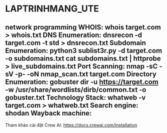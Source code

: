 # LAPTRINHMANG_UTE
network programming
WHOIS:
whois target.com > whois.txt
DNS Enumeration:
dnsrecon -d target.com -t std > dnsrecon.txt
Subdomain Enumeration:
python3 sublist3r.py -d target.com -o subdomains.txt
cat subdomains.txt | httprobe > live_subdomains.txt
Port Scanning:
nmap -sC -sV -p- -oN nmap_scan.txt target.com
Directory Enumeration:
gobuster dir -u https://target.com -w /usr/share/wordlists/dirb/common.txt -o gobuster.txt
Technology Stack:
whatweb -v target.com > whatweb.txt
Search engine: shodan
Wayback machine:
------------------------------------------------------------------
Tham khảo cài đặt Crew AI: https://docs.crewai.com/installation
